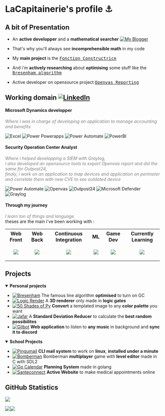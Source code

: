 <h1>LaCapitainerie's profile ⚓</h1>

<!-- [![GitHub Streak](https://streak-stats.demolab.com?user=LaCapitainerie&theme=prussian)](https://git.io/streak-stats) -->

<!-- ![GitHub stats](https://github-readme-stats.vercel.app/api?username=LaCapitainerie&show_icons=true&theme=tokyonight&rank_icon=percentile) -->
<!-- ![GitHub stats](https://github-readme-stats.vercel.app/api?username=LeonPupier&show_icons=true&theme=tokyonight) -->

## A bit of Presentation

- An **active developper** and a **mathematical searcher**
[![My Blogger](https://img.shields.io/badge/My_Blogger-Math_For_Dev-yellow?logo=blogger)](https://mathfordev.blogspot.com/)

- That's why you'll always see **incomprehensible math** in my code

- My **main project** is the [<kbd>Fonction Constructrice](https://github.com/LaCapitainerie/Fonction-Constructrice)

- And i'm **actively researching** about **optimising** some stuff like the [<kbd>Bresenham algorithm](https://github.com/LaCapitainerie/Bresenham)

- Active developer on opensource project [<kbd>Openvas Reporting](https://github.com/TheGroundZero/openvasreporting)

## Working domain [![LinkedIn](https://img.shields.io/badge/LinkedIn-0e76a8?logo=linkedin)](https://www.linkedin.com/in/hugo-antreassian-60807824b/)

<h4> Microsoft Dynamics developper</h4>
<i style="font-weight:normal;color:grey">Where I was in charge of developing an application to manage accounting and benefits</i>

![Excel](https://img.shields.io/badge/Excel-Nexity-red?logo=microsoftexcel&logoColor=green)
![Power Powerapps](https://img.shields.io/badge/Power_Apps-Nexity-red?logo=powerapps&logoColor=E287C8)
![Power Automate](https://img.shields.io/badge/Power_Automate-Nexity-red?logo=PowerAutomate&logoColor=3486F2)
![PowerBI](https://img.shields.io/badge/Power_BI-Nexity-red?logo=powerbi)

<h4> Security Operation Center Analyst</h4>
<i style="font-weight:normal;color:grey">Where i helped developping a SIEM with Graylog, <br>i also developed an opensource tools to export Openvas report and did the same for Outpost24,<br>finaly, i work on an application to map devices and application on perimeter and correlate them with new CVE to see outdated device</i>

![Power Automate](https://img.shields.io/badge/Power_Automate-CNPP-blue?logo=PowerAutomate&logoColor=3486F2)
![Openvas](https://img.shields.io/badge/Openvas-CNPP-blue?logo=Openvas)
![Outpost24](https://img.shields.io/badge/Outpost-CNPP-blue?logo=Outpost)
![Microsoft Defender](https://img.shields.io/badge/Defender_for_Endpoint-CNPP-blue?logo=microsoft&logoColor=33BFF0)
![Graylog](https://img.shields.io/badge/Graylog-CNPP-blue?logo=Graylog)

<h4> Through my journey</h4>
<i style="font-weight:normal;color:grey">I learn ton of things and language</i>
<br>theses are the main i've been working with :

<table>
   <tr>
       <th>Web Front</th>
       <th>Web Back</th>
       <th>Continuous Integration</th>
       <th>ML</th>
       <th>Game Dev</th>
      <th>Currently Learning</th>
   </tr>
   <tr>
      <!-- Web Front -->
      <td>
         <p align="center">
           <a href="https://skillicons.dev">
             <img src="https://skillicons.dev/icons?i=html,css,less,tailwind,js,jquery,nodejs,ts,react,latex,figma,androidstudio&perline=3" />
           </a>
         </p>
      </td>
      <!-- Web Back -->
      <td>
         <p align="center">
           <a href="https://skillicons.dev">
             <img src="https://skillicons.dev/icons?i=java,nodejs,nextjs,express,electron,php,go,py,kotlin,mysql,postgres,sqlite,nginx,bash,vim,git,stripe&perline=3" />
           </a>
         </p>
      </td>
      <!-- CI -->
      <td>
         <p align="center">
           <a href="https://skillicons.dev">
             <img src="https://skillicons.dev/icons?i=github,githubactions,docker&perline=3" />
           </a>
         </p>
      </td>
      <!-- ML -->
      <td>
         <p align="center">
           <a href="https://skillicons.dev">
             <img src="https://skillicons.dev/icons?i=arduino,raspberrypi,py,tensorflow,sklearn&perline=3" />
           </a>
         </p>
      </td>
      <!-- Game Dev -->
      <td>
         <p align="center">
           <a href="https://skillicons.dev">
             <img src="https://skillicons.dev/icons?i=c,cpp,lua,unity,unreal,godot&perline=3" />
           </a>
         </p>
      </td>
      <!-- Currently Learning -->
      <td>
         <p align="center">
           <a href="https://skillicons.dev">
             <img src="https://skillicons.dev/icons?i=gatsby,astro,remix,graphql,obsidian,prisma,remix,vite,deno,fortran&perline=3" />
           </a>
         </p>
      </td>
  </tr>
</table>

## Projects

<details open>
   <summary><b>Personal projects</b></summary>

   * [![Bresenham](https://img.shields.io/badge/Bresenham-javascript-yellow?logo=javascript)](https://github.com/LaCapitainerie/Bresenham) The famous line algorithm **optimised** to turn on GC
   * [![Logic Render](https://img.shields.io/badge/Logic_Render-javascript-yellow?logo=javascript)](https://github.com/LaCapitainerie/Logic-Render) A **3D renderer** only made in **logic gates**
   * [![50 Shades of Py](https://img.shields.io/badge/50_Shades_Of_Py-python-gold?logo=python)](https://github.com/LaCapitainerie/50-Shades-of-py) **Convert** a templated image to any **color palette** you want
   * [![Jafar](https://img.shields.io/badge/Jafar-python-gold?logo=python)](https://github.com/LaCapitainerie/Logic-Render) A **Standard Deviation Reducer** to calculate the **best random possibilites**
   * [![Gilbot](https://img.shields.io/badge/Gilbot-node.js-green?logo=node.js)](https://github.com/LaCapitainerie/Logic-Render) **Web application** to listen to **any music** in background and **sync it to discord**
   
</details>

<details open>
   <summary><b>School Projects</b></summary>

   * [![Pingumail](https://img.shields.io/badge/Pingumail-Go-6AD7E6?logo=go)](https://github.com/LaCapitainerie/Pingumail) **CLI mail system** to work on **linux**, **installed under a minute**
   * [![Bomberman](https://img.shields.io/badge/Bomberman-C-white?logo=c)](https://github.com/Skalefou/bomberman) Bomberman **multiplayer** game with **level editor** made in C with SDL2
   * [![Go Calendar](https://img.shields.io/badge/Go_Calendar-Go-6AD7E6?logo=go)](https://github.com/BySajed/Go-Calendar) **Planning System** made in golang
   * [![Santeconnect](https://img.shields.io/badge/Santeconnect-PHP-A865C9?logo=php)](https://github.com/BySajed/santeconnect) **Active Website** to make medical appointments online   
   
</details>

<!-------------------------------------------------------------- Statistics -------------------------------------------------------------->

## GitHub Statistics
<p display="left"><img src="http://github-profile-summary-cards.vercel.app/api/cards/profile-details?username=LaCapitainerie&theme=transparent"/>
<p display="left"><img src="http://github-profile-summary-cards.vercel.app/api/cards/stats?username=LaCapitainerie&theme=transparent"
   display="left"><img src="http://github-profile-summary-cards.vercel.app/api/cards/repos-per-language?username=LaCapitainerie&theme=transparent"/>
